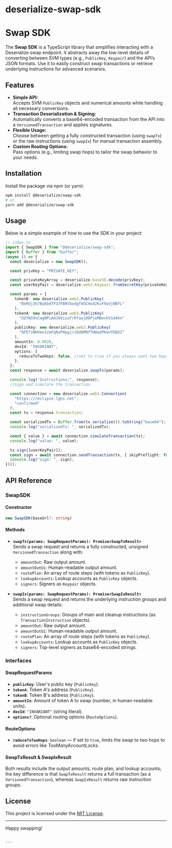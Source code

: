 # deserialize-swap-sdk



# Swap SDK

The **Swap SDK** is a TypeScript library that simplifies interacting with a Deserialize swap endpoint. It abstracts away the low-level details of converting between SVM types (e.g., `PublicKey`, `Keypair`) and the API’s JSON formats. Use it to easily construct swap transactions or retrieve underlying instructions for advanced scenarios.

## Features

- **Simple API:**  
  Accepts SVM `PublicKey` objects and numerical amounts while handling all necessary conversions.
- **Transaction Deserialization & Signing:**  
  Automatically converts a base64-encoded transaction from the API into a `VersionedTransaction` and applies signatures.
- **Flexible Usage:**  
  Choose between getting a fully constructed transaction (using `swapTx`) or the raw instructions (using `swapIx`) for manual transaction assembly.
- **Custom Routing Options:**  
  Pass options (e.g., limiting swap hops) to tailor the swap behavior to your needs.

## Installation

Install the package via npm (or yarn):

```bash
npm install @deserialize/swap-sdk
# or
yarn add @deserialize/swap-sdk
```


## Usage

Below is a simple example of how to use the SDK in your project:

```typescript
// index.ts
import { SwapSDK } from "@deserialize/swap-sdk";
import { Buffer } from "buffer";
(async () => {
  const deserialize = new SwapSDK();

  const privKey = "PRIVATE_KEY";

  const privateKeyArray = deserialize.base58.decode(privKey);
  const userKeyPair = deserialize.web3.Keypair.fromSecretKey(privateKeyArray);

  const params = {
    tokenB: new deserialize.web3.PublicKey(
      "BeRUj3h7BqkbdfFU7FBNYbodgf8GCHodzKvF9aVjNNfL"
    ),
    tokenA: new deserialize.web3.PublicKey(
      "GU7NS9xCwgNPiAdJ69iusFrRfawjDDPjeMBovhV1d4kn"
    ),
    publicKey: new deserialize.web3.PublicKey(
      "8PE7zNHVmn1zmFqNxPHpgjriDd8MNfTHWadPKenYDQX2"
    ),
    amountIn: 0.0028,
    dexId: "INVARIANT",
    options: {
      reduceToTwoHops: false, //set to true if you always want two hops
    },
  };
  const response = await deserialize.swapTx(params);

  console.log("Instructions:", response);
  //sign and simulate the transaction

  const connection = new deserialize.web3.Connection(
    "https:///eclipse.lgns.net",
    "confirmed"
  );
  const tx = response.transaction;

  const serializedTx = Buffer.from(tx.serialize()).toString("base64");
  console.log("serializedTx: ", serializedTx);

  const { value } = await connection.simulateTransaction(tx);
  console.log("value: ", value);

  tx.sign([userKeyPair]);
  const sign = await connection.sendTransaction(tx, { skipPreflight: false });
  console.log("sign: ", sign);
})();

```

## API Reference

### SwapSDK

#### Constructor

```typescript
new SwapSDK(baseUrl?: string)
```


#### Methods

- **`swapTx(params: SwapRequestParams): Promise<SwapTxResult>`**  
  Sends a swap request and returns a fully constructed, unsigned `VersionedTransaction` along with:
  - `amountOut`: Raw output amount.
  - `amountOutUi`: Human-readable output amount.
  - `routePlan`: An array of route steps (with tokens as `PublicKey`).
  - `lookupAccounts`: Lookup accounts as `PublicKey` objects.
  - `signers`: Signers as `Keypair` objects.

- **`swapIx(params: SwapRequestParams): Promise<SwapIxResult>`**  
  Sends a swap request and returns the underlying instruction groups and additional swap details:
  - `instructionGroups`: Groups of main and cleanup instructions (as `TransactionInstruction` objects).
  - `amountOut`: Raw output amount.
  - `amountOutUi`: Human-readable output amount.
  - `routePlan`: An array of route steps (with tokens as `PublicKey`).
  - `lookupAccounts`: Lookup accounts as `PublicKey` objects.
  - `signers`: Top-level signers as base64-encoded strings.

### Interfaces

#### SwapRequestParams

- **`publicKey`**: User's public key (`PublicKey`).
- **`tokenA`**: Token A's address (`PublicKey`).
- **`tokenB`**: Token B's address (`PublicKey`).
- **`amountIn`**: Amount of token A to swap (number, in human-readable units).
- **`dexId`**: `"INVARIANT"` (string literal).
- **`options?`**: Optional routing options (`RouteOptions`).

#### RouteOptions

- **`reduceToTwoHops`**: `boolean` — if set to `true`, limits the swap to two hops to avoid errors like *TooManyAccountLocks*.

#### SwapTxResult & SwapIxResult

Both results include the output amounts, route plan, and lookup accounts; the key difference is that `SwapTxResult` returns a full transaction (as a `VersionedTransaction`), whereas `SwapIxResult` returns raw instruction groups.

## License

This project is licensed under the [MIT License](LICENSE).

---

Happy swapping!
```

---

